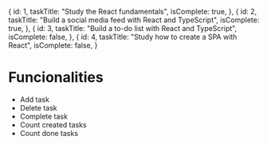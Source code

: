   {
    id: 1,
    taskTitle: "Study the React fundamentals",
    isComplete: true,
  },
  {
    id: 2,
    taskTitle: "Build a social media feed with React and TypeScript",
    isComplete: true,
  },
  {
    id: 3,
    taskTitle: "Build a to-do list with React and TypeScript",
    isComplete: false,
  },
  {
    id: 4,
    taskTitle: "Study how to create a SPA with React",
    isComplete: false,
  }

  # Funcionalities

  - Add task
  - Delete task
  - Complete task
  - Count created tasks
  - Count done tasks
